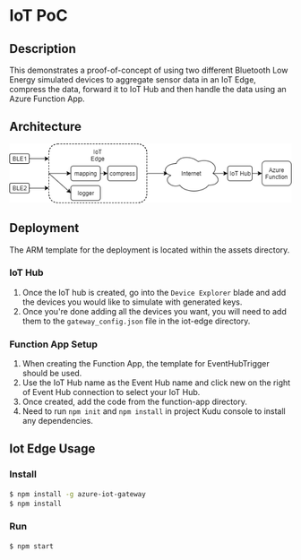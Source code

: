 # IoT PoC

## Description

This demonstrates a proof-of-concept of using two different Bluetooth Low Energy simulated devices to aggregate sensor data in an IoT Edge, compress the data, forward it to IoT Hub and then handle the data using an Azure Function App.

## Architecture

![Architecture](assets/architecture.png)

## Deployment

The ARM template for the deployment is located within the assets directory. 

### IoT Hub

1. Once the IoT hub is created, go into the `Device Explorer` blade and add the devices you would like to simulate with generated keys.
2. Once you're done adding all the devices you want, you will need to add them to the `gateway_config.json` file in the iot-edge directory.

### Function App Setup

1. When creating the Function App, the template for EventHubTrigger should be used.
2. Use the IoT Hub name as the Event Hub name and click new on the right of Event Hub connection to select your IoT Hub.
3. Once created, add the code from the function-app directory.
4. Need to run `npm init` and `npm install` in project Kudu console to install any dependencies.

## Iot Edge Usage

### Install
```bash
$ npm install -g azure-iot-gateway
$ npm install
```

### Run
```bash
$ npm start
```